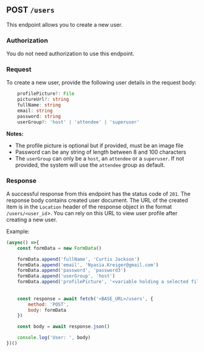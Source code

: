 ## POST `/users`

This endpoint allows you to create a new user.

### Authorization
You do not need authorization to use this endpoint.

### Request
To create a new user, provide the following user details in the request body:

```typescript
    profilePicture?: File 
    pictureUrl?: string
    fullName: string
    email: string
    password: string 
    userGroup?: 'host' | 'attendee' | 'superuser'
```

**Notes:**
- The profile picture is optional but if provided, must be an image file
- Password can be any string of length between 8 and 100 characters
- The `userGroup` can only be a `host`, an `attendee` or a `superuser`. If not provided, the system will use the `attendee` group as default.

### Response

A successful response from this endpoint has the status code of `201`. The response body contains created user document. The URL of the created item is in the `Location` header of the response object in the format `/users/<user_id`>. You can rely on this URL to view user profile after creating a new user.


Example:

```javascript
(async() =>{
    const formData = new FormData()

    formData.append('fullName', 'Curtis Jackson')
    formData.append('email', 'Nyasia.Kreiger@gmail.com')
    formData.append('password', 'password3')
    formData.append('userGroup', 'host')
    formData.append('profilePicture', '<variable holding a selected file>')
    
    
    const response = await fetch('<BASE_URL>/users', {
        method: 'POST',
        body: formData
    })

    const body = await response.json()

    console.log('User: ', body)
})()
```
